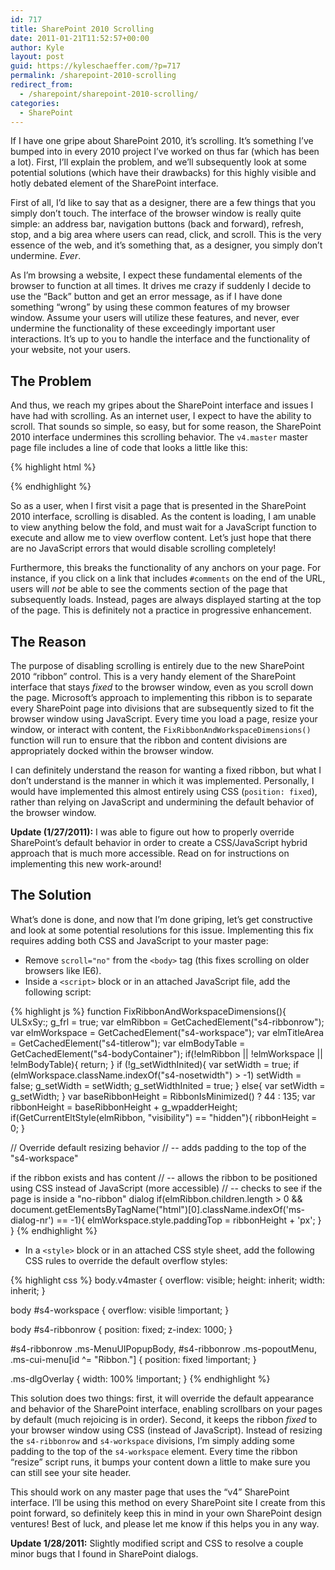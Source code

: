 ```yaml
---
id: 717
title: SharePoint 2010 Scrolling
date: 2011-01-21T11:52:57+00:00
author: Kyle
layout: post
guid: https://kyleschaeffer.com/?p=717
permalink: /sharepoint-2010-scrolling
redirect_from:
  - /sharepoint/sharepoint-2010-scrolling/
categories:
  - SharePoint
---
```

If I have one gripe about SharePoint 2010, it’s scrolling. It’s something I’ve bumped into in every 2010 project I’ve worked on thus far (which has been a lot). First, I’ll explain the problem, and we’ll subsequently look at some potential solutions (which have their drawbacks) for this highly visible and hotly debated element of the SharePoint interface.

First of all, I’d like to say that as a designer, there are a few things that you simply don’t touch. The interface of the browser window is really quite simple: an address bar, navigation buttons (back and forward), refresh, stop, and a big area where users can read, click, and scroll. This is the very essence of the web, and it’s something that, as a designer, you simply don’t undermine. _Ever_.

As I’m browsing a website, I expect these fundamental elements of the browser to function at all times. It drives me crazy if suddenly I decide to use the “Back” button and get an error message, as if I have done something “wrong” by using these common features of my browser window. Assume your users will utilize these features, and never, ever undermine the functionality of these exceedingly important user interactions. It’s up to you to handle the interface and the functionality of your website, not your users.

## The Problem

And thus, we reach my gripes about the SharePoint interface and issues I have had with scrolling. As an internet user, I expect to have the ability to scroll. That sounds so simple, so easy, but for some reason, the SharePoint 2010 interface undermines this scrolling behavior. The `v4.master` master page file includes a line of code that looks a little like this:

{% highlight html %}
<body scroll="no">
{% endhighlight %}

So as a user, when I first visit a page that is presented in the SharePoint 2010 interface, scrolling is disabled. As the content is loading, I am unable to view anything below the fold, and must wait for a JavaScript function to execute and allow me to view overflow content. Let’s just hope that there are no JavaScript errors that would disable scrolling completely!

Furthermore, this breaks the functionality of any anchors on your page. For instance, if you click on a link that includes `#comments` on the end of the URL, users will _not_ be able to see the comments section of the page that subsequently loads. Instead, pages are always displayed starting at the top of the page. This is definitely not a practice in progressive enhancement.

## The Reason

The purpose of disabling scrolling is entirely due to the new SharePoint 2010 “ribbon” control. This is a very handy element of the SharePoint interface that stays _fixed_ to the browser window, even as you scroll down the page. Microsoft’s approach to implementing this ribbon is to separate every SharePoint page into divisions that are subsequently sized to fit the browser window using JavaScript. Every time you load a page, resize your window, or interact with content, the `FixRibbonAndWorkspaceDimensions()` function will run to ensure that the ribbon and content divisions are appropriately docked within the browser window.

I can definitely understand the reason for wanting a fixed ribbon, but what I don’t understand is the manner in which it was implemented. Personally, I would have implemented this almost entirely using CSS (`position: fixed`), rather than relying on JavaScript and undermining the default behavior of the browser window.

**Update (1/27/2011):** I was able to figure out how to properly override SharePoint’s default behavior in order to create a CSS/JavaScript hybrid approach that is much more accessible. Read on for instructions on implementing this new work-around!

## The Solution

What’s done is done, and now that I’m done griping, let’s get constructive and look at some potential resolutions for this issue. Implementing this fix requires adding both CSS and JavaScript to your master page:

* Remove `scroll="no"` from the `<body>` tag (this fixes scrolling on older browsers like IE6).
* Inside a `<script>` block or in an attached JavaScript file, add the following script:

{% highlight js %}
function FixRibbonAndWorkspaceDimensions(){
  ULSxSy:;
  g_frl = true;
  var elmRibbon = GetCachedElement("s4-ribbonrow");
  var elmWorkspace = GetCachedElement("s4-workspace");
  var elmTitleArea = GetCachedElement("s4-titlerow");
  var elmBodyTable = GetCachedElement("s4-bodyContainer");
  if(!elmRibbon || !elmWorkspace || !elmBodyTable){
    return;
  }
  if (!g_setWidthInited){
    var setWidth = true;
    if (elmWorkspace.className.indexOf("s4-nosetwidth") > -1)
      setWidth = false;
    g_setWidth = setWidth;
    g_setWidthInited = true;
  }
  else{
    var setWidth = g_setWidth;
  }
  var baseRibbonHeight = RibbonIsMinimized() ? 44 : 135;
  var ribbonHeight = baseRibbonHeight + g_wpadderHeight;
  if(GetCurrentEltStyle(elmRibbon, "visibility") == "hidden"){
    ribbonHeight = 0;
  }

  // Override default resizing behavior
  // -- adds padding to the top of the "s4-workspace" <div> if the ribbon exists and has content
  // -- allows the ribbon to be positioned using CSS instead of JavaScript (more accessible)
  // -- checks to see if the page is inside a "no-ribbon" dialog
  if(elmRibbon.children.length > 0 && document.getElementsByTagName("html")[0].className.indexOf('ms-dialog-nr') == -1){
    elmWorkspace.style.paddingTop = ribbonHeight + 'px';
  }
}
{% endhighlight %}

* In a `<style>` block or in an attached CSS style sheet, add the following CSS rules to override the default overflow styles:

{% highlight css %}
body.v4master {
  overflow: visible;
  height: inherit;
  width: inherit;
}

body #s4-workspace {
  overflow: visible !important;
}

body #s4-ribbonrow {
  position: fixed;
  z-index: 1000;
}

#s4-ribbonrow .ms-MenuUIPopupBody,
#s4-ribbonrow .ms-popoutMenu,
.ms-cui-menu[id ^= "Ribbon."] {
  position: fixed !important;
}

.ms-dlgOverlay {
  width: 100% !important;
}
{% endhighlight %}

This solution does two things: first, it will override the default appearance and behavior of the SharePoint interface, enabling scrollbars on your pages by default (much rejoicing is in order). Second, it keeps the ribbon _fixed_ to your browser window using CSS (instead of JavaScript). Instead of resizing the `s4-ribbonrow` and `s4-workspace` divisions, I’m simply adding some padding to the top of the `s4-workspace` element. Every time the ribbon “resize” script runs, it bumps your content down a little to make sure you can still see your site header.

This should work on any master page that uses the “v4” SharePoint interface. I’ll be using this method on every SharePoint site I create from this point forward, so definitely keep this in mind in your own SharePoint design ventures! Best of luck, and please let me know if this helps you in any way.

**Update 1/28/2011:** Slightly modified script and CSS to resolve a couple minor bugs that I found in SharePoint dialogs.
